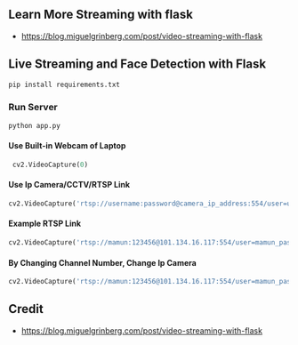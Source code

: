 ## Learn More Streaming with flask
- https://blog.miguelgrinberg.com/post/video-streaming-with-flask

## Live Streaming and Face Detection with Flask
 ```python
 pip install requirements.txt
```
### Run Server
  ```python
  python app.py
```
#### Use Built-in Webcam of Laptop
 ```python
  cv2.VideoCapture(0)
 ```
 #### Use Ip Camera/CCTV/RTSP Link
 ```python
cv2.VideoCapture('rtsp://username:password@camera_ip_address:554/user=username_password='password'_channel=channel_number_stream=0.sdp')  
 ```
####  Example RTSP Link
 ```python
cv2.VideoCapture('rtsp://mamun:123456@101.134.16.117:554/user=mamun_password=123456_channel=0_stream=0.sdp')
 ```
 #### By Changing Channel Number, Change Ip Camera
 ```python
cv2.VideoCapture('rtsp://mamun:123456@101.134.16.117:554/user=mamun_password=123456_channel=1_stream=0.sdp')
 ```
 ## Credit
 - https://blog.miguelgrinberg.com/post/video-streaming-with-flask
